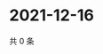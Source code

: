 # 2021-12-16

共 0 条

<!-- BEGIN WEIBO -->
<!-- 最后更新时间 Thu Dec 16 2021 10:37:34 GMT+0800 (China Standard Time) -->

<!-- END WEIBO -->
